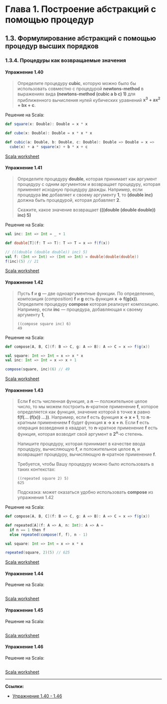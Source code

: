 # Глава 1. Построение абстракций с помощью процедур

## 1.3. Формулирование абстракций с помощью процедур высших порядков

### 1.3.4. Процедуры как возвращаемые значения

#### Упражнение 1.40

> Определите процедуру **cubic**, которую можно было бы использовать совместно с процедурой **newtons-method** 
> в выражениях вида **(newtons-method (cubic a b c) 1)** для приближенного вычисления нулей 
> кубических уравнений **x<sup>3</sup> + ax<sup>2</sup> + bx + c**.


Решение на Scala:

```scala
def square(x: Double): Double = x * x

def cube(x: Double): Double = x * x * x

def cubic(a: Double, b: Double, c: Double): Double => Double = x =>
  cube(x) + a * square(x) + b * x + c
```

[Scala worksheet](https://gitflic.ru/project/artemkorsakov/scalabook/blob?file=examples%2Fsrc%2Fmain%2Fscala%2Fbooks%2Fsicp%2FExercise1-40.worksheet.sc)


#### Упражнение 1.41

> Определите процедуру **double**, которая принимает как аргумент процедуру с одним аргументом 
> и возвращает процедуру, которая применяет исходную процедуру дважды. 
> Например, если процедура **inc** добавляет к своему аргументу **1**, 
> то **(double inc)** должна быть процедурой, которая добавляет **2**. 
> 
> Скажите, какое значение возвращает **(((double (double double)) inc) 5)**


Решение на Scala:

```scala
val inc: Int => Int = _ + 1

def double[T](f: T => T): T => T = x => f(f(x))

// (((double (double double)) inc) 5)
val f: (Int => Int) => (Int => Int) = double(double(double))
f(inc)(5) // 21
```

[Scala worksheet](https://gitflic.ru/project/artemkorsakov/scalabook/blob?file=examples%2Fsrc%2Fmain%2Fscala%2Fbooks%2Fsicp%2FExercise1-41.worksheet.sc)


#### Упражнение 1.42

> Пусть **f** и **g** — две одноаргументные функции. 
> По определению, композиция (*composition*) **f** и **g** есть функция **x → f(g(x))**. 
> Определите процедуру **compose** которая реализует композицию.
> Например, если **inc** — процедура, добавляющая к своему аргументу **1**,
>
> ```
> ((compose square inc) 6)
> 49
> ```


Решение на Scala:

```scala
def compose[A, B, C](f: B => C, g: A => B): A => C = x => f(g(x))

val square: Int => Int = x => x * x
val inc: Int => Int = x => x + 1

compose(square, inc)(6) // 49
```

[Scala worksheet](https://gitflic.ru/project/artemkorsakov/scalabook/blob?file=examples%2Fsrc%2Fmain%2Fscala%2Fbooks%2Fsicp%2FExercise1-42.worksheet.sc)


#### Упражнение 1.43

> Если **f** есть численная функция, а **n** — положительное целое число, 
> то мы можем построить **n**-кратное применение **f**, 
> которое определяется как функция, значение которой в точке **x** равно **f(f(... (f(x)) ...))**. 
> Например, если **f** есть функция **x → x + 1**, то **n**-кратным применением **f** будет функция **x → x + n**. 
> Если **f** есть операция возведения в квадрат, 
> то **n**-кратное применение **f** есть функция, которая возводит свой аргумент в **2<sup>n</sup>**-ю степень. 
> 
> Напишите процедуру, которая принимает в качестве ввода процедуру, вычисляющую **f**, и положительное целое **n**, 
> и возвращает процедуру, вычисляющую **n**-кратное применение **f**. 
> 
> Требуется, чтобы Вашу процедуру можно было использовать в таких контекстах:
>
> ```
> ((repeated square 2) 5)
> 625
> ```
>
> Подсказка: может оказаться удобно использовать **compose** из упражнения 1.42

Решение на Scala:

```scala
def compose[A, B, C](f: B => C, g: A => B): A => C = x => f(g(x))

def repeated[A](f: A => A, n: Int): A => A =
  if n == 1 then f
  else repeated(compose(f, f), n - 1)

val square: Int => Int = x => x * x

repeated(square, 2)(5) // 625
```

[Scala worksheet](https://gitflic.ru/project/artemkorsakov/scalabook/blob?file=examples%2Fsrc%2Fmain%2Fscala%2Fbooks%2Fsicp%2FExercise1-43.worksheet.sc)


#### Упражнение 1.44

> 

Решение на Scala:

```scala

```

[Scala worksheet](https://gitflic.ru/project/artemkorsakov/scalabook/blob?file=examples%2Fsrc%2Fmain%2Fscala%2Fbooks%2Fsicp%2FExercise1-35.worksheet.sc)


#### Упражнение 1.45

> 

Решение на Scala:

```scala

```

[Scala worksheet](https://gitflic.ru/project/artemkorsakov/scalabook/blob?file=examples%2Fsrc%2Fmain%2Fscala%2Fbooks%2Fsicp%2FExercise1-35.worksheet.sc)


#### Упражнение 1.46

> 

Решение на Scala:

```scala

```

[Scala worksheet](https://gitflic.ru/project/artemkorsakov/scalabook/blob?file=examples%2Fsrc%2Fmain%2Fscala%2Fbooks%2Fsicp%2FExercise1-35.worksheet.sc)


---

**Ссылки:**
- [Упражнение 1.40 - 1.46](https://web.mit.edu/6.001/6.037/sicp.pdf#page=131)
